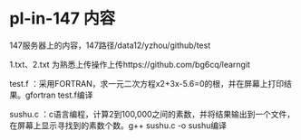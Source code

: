 # pl-in-147 内容

147服务器上的内容，147路径/data12/yzhou/github/test

1.txt、2.txt 为熟悉上传操作上传https://github.com/bg6cq/learngit

test.f    ：采用FORTRAN，求一元二次方程x2+3x-5.6=0的根，并在屏幕上打印结果。gfortran test.f编译

sushu.c   ：c语言编程，计算2到100,000之间的素数，并将结果输出到一个文件，在屏幕上显示寻找到的素数个数。g++ sushu.c -o sushu编译
